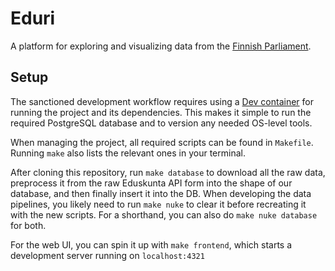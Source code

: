 # Eduri

A platform for exploring and visualizing data from the [Finnish Parliament](https://www.eduskunta.fi/EN/Pages/default.aspx).

## Setup

The sanctioned development workflow requires using a [Dev container](https://code.visualstudio.com/docs/devcontainers/containers) for running the project and its dependencies. This makes it simple to run the required PostgreSQL database and to version any needed OS-level tools.

When managing the project, all required scripts can be found in `Makefile`. Running `make` also lists the relevant ones in your terminal.

After cloning this repository, run `make database` to download all the raw data, preprocess it from the raw Eduskunta API form into the shape of our database, and then finally insert it into the DB. When developing the data pipelines, you likely need to run `make nuke` to clear it before recreating it with the new scripts. For a shorthand, you can also do `make nuke database` for both.

For the web UI, you can spin it up with `make frontend`, which starts a development server running on `localhost:4321`
